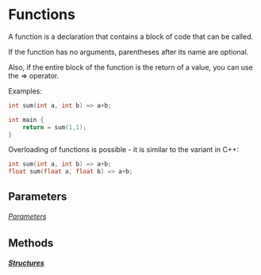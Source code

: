 # Functions

A function is a declaration that contains a block of code that can be called.

If the function has no arguments, parentheses after its name are optional.

Also, if the entire block of the function is the return of a value, you can use the => operator.

Examples:

```d
int sum(int a, int b) => a+b;

int main {
    return = sum(1,1);
}
```

Overloading of functions is possible - it is similar to the variant in C++:

```d
int sum(int a, int b) => a+b;
float sum(float a, float b) => a+b;
```

## Parameters

###### [Parameters](funcvarparams.md)

## Methods

##### [Structures](structures.md)
